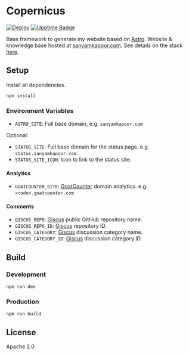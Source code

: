 # Copernicus

[![Deploy](https://github.com/activatedgeek/copernicus/actions/workflows/pages.yml/badge.svg)](https://github.com/activatedgeek/copernicus/actions/workflows/pages.yml) [![Upptime Badge](https://img.shields.io/endpoint?url=https%3A%2F%2Fraw.githubusercontent.com%2Factivatedgeek%2Fstatus%2FHEAD%2Fapi%2Fwebsite%2Fresponse-time-week.json)](https://status.sanyamkapoor.com)

Base framework to generate my website based on [Astro](https://astro.build).
Website & knowledge base hosted at [sanyamkapoor.com](https://sanyamkapoor.com).
See details on the stack [here](https://sanyamkapoor.com/kb/the-stack).

## Setup

Install all dependencies.

```shell
npm install
```

### Environment Variables

- `ASTRO_SITE`: Full base domain, e.g. `sanyamkapoor.com`

Optional:

- `STATUS_SITE`: Full base domain for the status page. e.g. `status.sanyamkapoor.com`.
- `STATUS_SITE_ICON`: Icon to link to the status site.

#### Analytics

- `GOATCOUNTER_SITE`: [GoatCounter](https://www.goatcounter.com) domain analytics. e.g. `<code>.goatcounter.com`

#### Comments

- `GISCUS_REPO`: [Giscus](https://giscus.app) public GitHub repository name.
- `GISCUS_REPO_ID`: [Giscus](https://giscus.app) repository ID.
- `GISCUS_CATEGORY`: [Giscus](https://giscus.app) discussion category name.
- `GISCUS_CATEGORY_ID`: [Giscus](https://giscus.app) discussion category ID.

## Build

### Development

```shell
npm run dev
```

### Production

```
npm run build
```

## License

Apache 2.0
